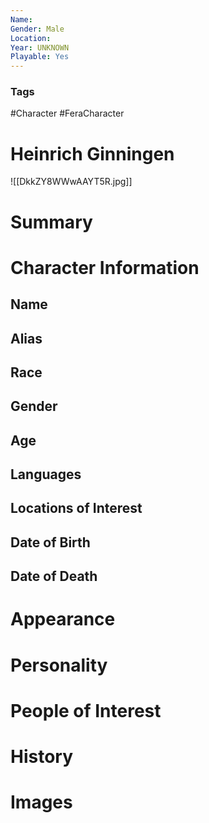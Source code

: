 ```yaml
---
Name: 
Gender: Male
Location: 
Year: UNKNOWN
Playable: Yes
---
```


### Tags
#Character #FeraCharacter 


# Heinrich Ginningen

![[DkkZY8WWwAAYT5R.jpg]]

# Summary


# Character Information

## Name

## Alias

## Race

## Gender

## Age

## Languages

## Locations of Interest

## Date of Birth

## Date of Death

# Appearance

# Personality

# People of Interest

# History

# Images
